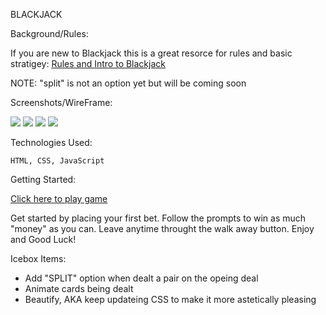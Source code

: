 BLACKJACK

Background/Rules:

If you are new to Blackjack this is a great resorce for rules and basic stratigey: [Rules and Intro to Blackjack](https://www.blackjackapprenticeship.com/how-to-play-blackjack/)

NOTE: "split" is not an option yet but will be coming soon

Screenshots/WireFrame:

<img src="https://i.imgur.com/5649gTZ.png">
<img src="https://i.imgur.com/oKuMZq1.png">
<img src="https://i.imgur.com/PLJtuAq.png">
<img src="https://i.imgur.com/uavNVl8.jpg">


Technologies Used:

    HTML, CSS, JavaScript

Getting Started: 

[Click here to play game](https://harrison-berek.github.io/blackjack/)

Get started by placing your first bet. Follow the prompts to win as much "money" as you can. Leave anytime throught the walk away button. Enjoy and Good Luck!


Icebox Items: 

- Add "SPLIT" option when dealt a pair on the opeing deal
- Animate cards being dealt
- Beautify, AKA keep updateing CSS to make it more astetically pleasing 


<!-- Pseudocode:
 1. Define constants 
     1.1. Create card values
     1.2. Card suits
     1.3. Card numbers/symbols
 2. Define variables
     2.1. Player chip balance
     2.2. Player card value (ARRAY)
     2.3. Dealer card value (ARRAY)
     2.4. Winner/Tie(push)
         2.4.1. Determine winner or tie
         2.4.2. update player chip balance
     2.5. Deck (will be updated after cards are played)
     2.6. discards 
 3. Store elements
     3.1. Chips bet
    3.2. Cards delt
     3.3. cards left
     3.4. chip balance


 4. Initializing
     4.1. Shuffle cards
         4.1.1 Deal cards from cards left
     4.2. Inisialize table
         4.2.1. Show  cards (dealer and player)
         4.2.2. Show starting chips
         4.2.3. show bet button
     4.3. wait for click from user

 5. Handle player interaction
     ADD BLACKJACK SCENARIO
    
     5.1. Handle bet
         5.1.1. store chips bet
         5.1.2. store remaining balance
     5.2. Show/Handle Hit/Stay
         5.2.1. Deal new card and add to player total
         5.2.2. if hit: 
             bust -> lose ()
             !bust -> add total and ask hit/stay again 
         5.2.3. if stay initiate computer turn
     <5.2.a. Handle Double Down> Only availible(button visible if player total <= 11)
         5.2.a.1. if DD
             5.2.a.1.1. bet *= 2
             5.2.a.1.2. only one more card is drawn and added to player total
     <5.2.b. Handle split> visible if player card 1 = player card 2
         5.2.b.1. if split
             5.2.b.1.1. bet *= 2
             5.2.b.1.2. split hands (DD is still an option)

     5.3. Computer/dealers turn  
         5.3.1. if card total <= 16 HIT
         5.3.2. if 17 > DCT > 21 stay
     5.4. Determine winner/push
         5.4.1. if player bust, winner = false, return
         5.4.2. else if dealer bust or player value > dealer value
             5.4.2.1. chip balance = chip balance + (bet *2) 
             <>
         5.4.3. else if player total = dealer total
             5.4.3.1. chip balance = chip balance
     5.5. if deck = 0, take cards from discards, shuffle and set = to deck
     5.6. game over 
         5.6.1. balance show deal again button
         5.6.2. balance = $1000 Great job, grab your chips and run
         5.6.3. !balance Sorry youre out of chips

 6. Handle Replay 
     6.1. reset chips
     6.2. reset board
     6.3. reset shuffle deck -->
        












